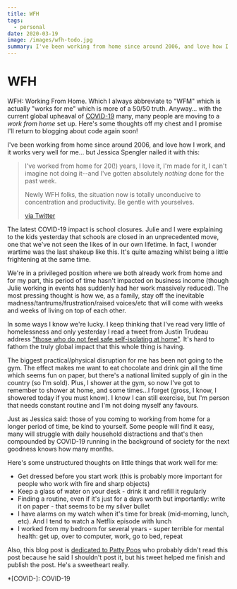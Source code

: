 ```yaml
---
title: WFH
tags:
  - personal
date: 2020-03-19
image: /images/wfh-todo.jpg
summary: I've been working from home since around 2006, and love how I work, and it works very well for me…but goddamnit things be weird right now.
---
```


# WFH

WFH: Working From Home. Which I always abbreviate to "WFM" which is actually "works for me" which is more of a 50/50 truth. Anyway… with the current global upheaval of [COVID-19](https://www.nhs.uk/conditions/coronavirus-covid-19/) many, many people are moving to a _work from home_ set up. Here's some thoughts off my chest and I promise I'll return to blogging about code again soon!

<!--more-->

I've been working from home since around 2006, and love how I work, and it works very well for me… but Jessica Spengler nailed it with this:

> I've worked from home for 20(!) years, I love it, I'm made for it, I can't imagine not doing it--and I've gotten absolutely _nothing_ done for the past week.
>
> Newly WFH folks, the situation now is totally unconducive to concentration and productivity. Be gentle with yourselves.
>
> [via Twitter](https://twitter.com/Wordridden/status/1239480342458904576)

The latest COVID-19 impact is school closures. Julie and I were explaining to the kids yesterday that schools are closed in an unprecedented move, one that we've not seen the likes of in our own lifetime. In fact, I wonder wartime was the last shakeup like this. It's quite amazing whilst being a little frightening at the same time.

We're in a privileged position where we both already work from home and for my part, this period of time hasn't impacted on business income (though Julie working in events has suddenly had her work massively reduced). The most pressing thought is how we, as a family, stay off the inevitable madness/tantrums/frustration/raised voices/etc that will come with weeks and weeks of living on top of each other.

In some ways I know we're lucky. I keep thinking that I've read very little of homelessness and only yesterday I read a tweet from Justin Trudeau address ["those who do not feel safe self-isolating at home"](https://twitter.com/JustinTrudeau/status/1240337058805268480). It's hard to fathom the truly global impact that this whole thing is having.

The biggest practical/physical disruption for me has been not going to the gym. The effect makes me want to eat chocolate and drink gin all the time which seems fun on paper, but there's a national limited supply of gin in the country (so I'm sold). Plus, I shower at the gym, so now I've got to remember to shower at home, and some times…I forget (gross, I know, I showered today if you must know). I know I can still exercise, but I'm person that needs constant routine and I'm not doing myself any favours.

Just as Jessica said: those of you coming to working from home for a longer period of time, be kind to yourself. Some people will find it easy, many will struggle with daily household distractions and that's then compounded by COVID-19 running in the background of society for the next goodness knows how many months.

Here's some unstructured thoughts on little things that work well for me:

- Get dressed before you start work (this is probably more important for people who work with fire and sharp objects)
- Keep a glass of water on your desk - drink it and refill it regularly
- Finding a routine, even if it's just for a days worth but importantly: write it on paper - that seems to be my silver bullet
- I have alarms on my watch when it's time for break (mid-morning, lunch, etc). And I tend to watch a Netflix episode with lunch
- I worked from my bedroom for several years - super terrible for mental health: get up, over to computer, work, go to bed, repeat

Also, this blog post is [dedicated to Patty Poos](https://twitter.com/patrick_h_lauke/status/1240584739540664325) who probably didn't read this post because he said I shouldn't post it, but his tweet helped me finish and publish the post. He's a sweetheart really.

*[COVID-]: COVID-19
